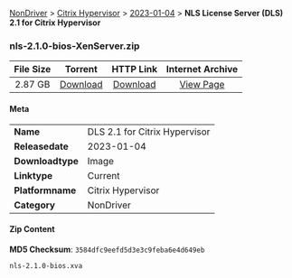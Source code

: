 
[NonDriver](/README.md)  >  [Citrix Hypervisor](/index/NonDriver/Citrix_Hypervisor.md)  >  [2023-01-04](/index/NonDriver/Citrix_Hypervisor/2023-01-04.md)  >  **NLS License Server (DLS) 2.1 for Citrix Hypervisor**


### nls-2.1.0-bios-XenServer.zip

| **File Size** | **Torrent**  | **HTTP Link** | **Internet Archive** |
|:-------------:|:------------:|:-------------:|:--------------------:|
| 2.87 GB |  [Download](https://archive.org/download/nvgpu_nls-2.1.0-bios-XenServer.zip/nvgpu_nls-2.1.0-bios-XenServer.zip_archive.torrent)       | [Download](https://archive.org/compress/nvgpu_nls-2.1.0-bios-XenServer.zip) | [View Page](https://archive.org/details/nvgpu_nls-2.1.0-bios-XenServer.zip)       |

#### Meta

<table>
<tr><td><strong>Name</strong></td><td>DLS 2.1 for Citrix Hypervisor</td></tr>
<tr><td><strong>Releasedate</strong></td><td>2023-01-04</td></tr>
<tr><td><strong>Downloadtype</strong></td><td>Image</td></tr>
<tr><td><strong>Linktype</strong></td><td>Current</td></tr>
<tr><td><strong>Platformname</strong></td><td>Citrix Hypervisor</td></tr>
<tr><td><strong>Category</strong></td><td>NonDriver</td></tr>
</table>

#### Zip Content

**MD5 Checksum**: `3584dfc9eefd5d3e3c9feba6e4d649eb`

```text
nls-2.1.0-bios.xva
```